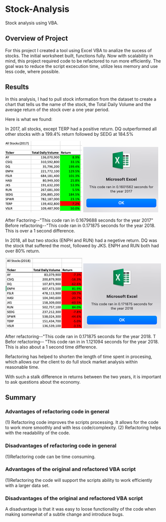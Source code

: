 # Stock-Analysis
Stock analysis using VBA.

## Overview of Project
For this project I created a tool using Excel VBA to analize the sucess of stocks. The initial worksheet built, functions fully. Now with scalability in mind, this project required code to be refactored to run more efficiently. The goal was to reduce the script excecution time, utilize less memory and use less code, where possible. 

## Results
In this analysis, I had to pull stock information from the dataset to create a chart that tells us the name of the stock, the Total Daily Volume and the average return of the stock over a one year period. 

Here is what we found:

In 2017, all stocks, except TERP had a positive return. DQ outperformed all other stocks with a 199.4% return followed by SEDG at 184.5% 

![2017_Stock_Performance](Resources/2017_Stock_Performance.png)
![VBA_Challenge_2017](Resources/VBA_Challenge_2017..png)

After Factoring--"This code ran in 0.1679688 seconds for the year 2017"
Before refactoring--"This code ran in 0.171875 seconds for the year 2018. This is over a 1 second difference. 

In 2018, all but two stocks (ENPH and RUN) had a negetive return. DQ was the stock that suffered the most, followed by JKS. ENPH and RUN both had over 80% return. 

![2018_Stock_Performance](Resources/2018_Stock_Performance.png)
![VBA_Challenge_2018](Resources/VBA_Challenge_2018.png)

After refactoring--"This code ran in 0.171875 seconds for the year 2018. T
Befor refactoring-- "This code ran in in 1.121094 seconds for the year 2018. This is also about a 1 second time difference. 

Refactoring has helped to shorten the length of time spent in procesing, which allows our the client to do  full stock market analysis within reasonable time. 

With such a stalk difference in returns between the two years, it is important to ask questions about the economy. 

## Summary

### Advantages of refactoring code in general
(1) Refactoring code improves the scripts processing. It allows for the code to work more smoothly and with less code/complexity.
(2) Refactoring helps with the readability of the code.

### Disadvantages of refactoring code in general
(1)Refactoring code can be time consuming.  

### Advantages of the original and refactored VBA script
(1)Refactoring the code will support the scripts ability to work efficiently with a larger data set. 

### Disadvantages of the original and refactored VBA script
A disadvantage is that it was easy to loose functionality of the code when making somewhat of a subtle change and introduce bugs. 
